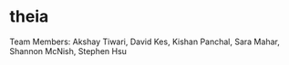 # theia

Team Members: Akshay Tiwari, David Kes, Kishan Panchal, Sara Mahar, Shannon McNish, Stephen Hsu